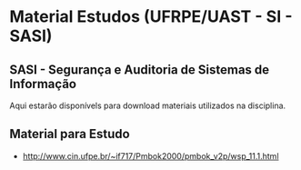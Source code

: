 Material Estudos (UFRPE/UAST - SI - SASI)
=========================================

SASI - Segurança e Auditoria de Sistemas de Informação
----

Aqui estarão disponívels para download materiais utilizados na disciplina.

Material para Estudo
----

* http://www.cin.ufpe.br/~if717/Pmbok2000/pmbok_v2p/wsp_11.1.html
